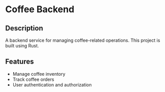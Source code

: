 # Coffee Backend

## Description
A backend service for managing coffee-related operations. This project is built using Rust.

## Features
- Manage coffee inventory
- Track coffee orders
- User authentication and authorization

